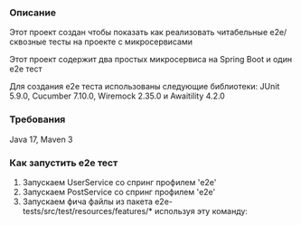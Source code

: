 ### Описание
Этот проект создан чтобы показать как реализовать читабельные e2e/сквозные тесты на проекте с микросервисами

Этот проект содержит два простых микросервиса на Spring Boot и один e2e тест

Для создания e2e теста использованы следующие библиотеки: JUnit 5.9.0, Cucumber 7.10.0, Wiremock 2.35.0 и Awaitility 4.2.0

### Требования
Java 17, Maven 3

### Как запустить e2e тест
1. Запускаем UserService со спринг профилем 'e2e'
2. Запускаем PostService со спринг профилем 'e2e'
3. Запускаем фича файлы из пакета e2e-tests/src/test/resources/features/* используя эту команду:
